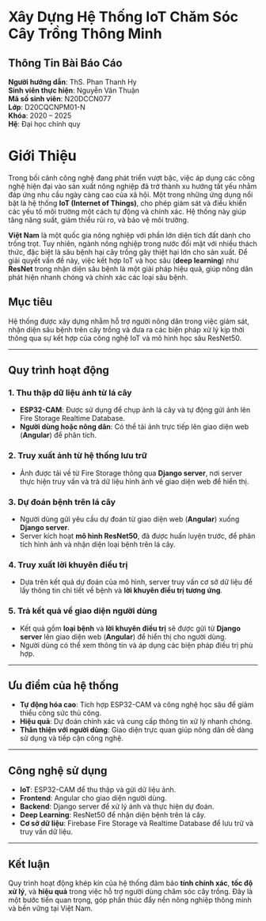 # Xây Dựng Hệ Thống IoT Chăm Sóc Cây Trồng Thông Minh

## Thông Tin Bài Báo Cáo

**Người hướng dẫn**: ThS. Phan Thanh Hy  
**Sinh viên thực hiện**: Nguyễn Văn Thuận  
**Mã số sinh viên**: N20DCCN077  
**Lớp**: D20CQCNPM01-N  
**Khóa**: 2020 – 2025  
**Hệ**: Đại học chính quy 

# Giới Thiệu
Trong bối cảnh công nghệ đang phát triển vượt bậc, việc áp dụng các công nghệ hiện đại vào sản xuất nông nghiệp đã trở thành xu hướng tất yếu nhằm đáp ứng nhu cầu ngày càng cao của xã hội. Một trong những ứng dụng nổi bật là hệ thống **IoT (Internet of Things)**, cho phép giám sát và điều khiển các yếu tố môi trường một cách tự động và chính xác. Hệ thống này giúp tăng năng suất, giảm thiểu rủi ro, và bảo vệ môi trường.

**Việt Nam** là một quốc gia nông nghiệp với phần lớn diện tích đất dành cho trồng trọt. Tuy nhiên, ngành nông nghiệp trong nước đối mặt với nhiều thách thức, đặc biệt là sâu bệnh hại cây trồng gây thiệt hại lớn cho sản xuất. Để giải quyết vấn đề này, việc kết hợp IoT và học sâu (**deep learning**) như **ResNet** trong nhận diện sâu bệnh là một giải pháp hiệu quả, giúp nông dân phát hiện nhanh chóng và chính xác các loại sâu bệnh.

## Mục tiêu
Hệ thống được xây dựng nhằm hỗ trợ người nông dân trong việc giám sát, nhận diện sâu bệnh trên cây trồng và đưa ra các biện pháp xử lý kịp thời thông qua sự kết hợp của công nghệ IoT và mô hình học sâu ResNet50.

---

## Quy trình hoạt động

### 1. Thu thập dữ liệu ảnh từ lá cây
- **ESP32-CAM**: Được sử dụng để chụp ảnh lá cây và tự động gửi ảnh lên Fire Storage Realtime Database.  
- **Người dùng hoặc nông dân**: Có thể tải ảnh trực tiếp lên giao diện web (**Angular**) để phân tích.

### 2. Truy xuất ảnh từ hệ thống lưu trữ
- Ảnh được tải về từ Fire Storage thông qua **Django server**, nơi server thực hiện truy vấn và trả dữ liệu hình ảnh về giao diện web để hiển thị.

### 3. Dự đoán bệnh trên lá cây
- Người dùng gửi yêu cầu dự đoán từ giao diện web (**Angular**) xuống **Django server**.  
- Server kích hoạt **mô hình ResNet50**, đã được huấn luyện trước, để phân tích hình ảnh và nhận diện loại bệnh trên lá cây.

### 4. Truy xuất lời khuyên điều trị
- Dựa trên kết quả dự đoán của mô hình, server truy vấn cơ sở dữ liệu để lấy thông tin chi tiết về bệnh và **lời khuyên điều trị tương ứng**.

### 5. Trả kết quả về giao diện người dùng
- Kết quả gồm **loại bệnh** và **lời khuyên điều trị** sẽ được gửi từ **Django server** lên giao diện web (**Angular**) để hiển thị cho người dùng.  
- Người dùng có thể xem thông tin và áp dụng các biện pháp điều trị phù hợp.

---

## Ưu điểm của hệ thống
- **Tự động hóa cao**: Tích hợp ESP32-CAM và công nghệ học sâu để giảm thiểu công sức thủ công.  
- **Hiệu quả**: Dự đoán chính xác và cung cấp thông tin xử lý nhanh chóng.  
- **Thân thiện với người dùng**: Giao diện trực quan giúp nông dân dễ dàng sử dụng và tiếp cận công nghệ.

---

## Công nghệ sử dụng
- **IoT**: ESP32-CAM để thu thập và gửi dữ liệu ảnh.  
- **Frontend**: Angular cho giao diện người dùng.  
- **Backend**: Django server để xử lý ảnh và thực hiện dự đoán.  
- **Deep Learning**: ResNet50 để nhận diện bệnh trên lá cây.  
- **Cơ sở dữ liệu**: Firebase Fire Storage và Realtime Database để lưu trữ và truy vấn dữ liệu.

---

## Kết luận
Quy trình hoạt động khép kín của hệ thống đảm bảo **tính chính xác**, **tốc độ xử lý**, và **hiệu quả** trong việc hỗ trợ người dùng chăm sóc cây trồng. Đây là một bước tiến quan trọng, góp phần thúc đẩy nền nông nghiệp thông minh và bền vững tại Việt Nam.
